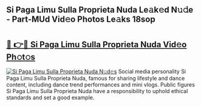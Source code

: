 ## Si Paga Limu Sulla Proprieta Nuda Le𝚊k𝚎d N𝚞𝚍e - Part-MUd Vid𝚎o Photos Le𝚊ks 18sop

# <h2><a href="http://fbdio6b.evod.top/?m=Si+Paga+Limu+Sulla+Proprieta+Nuda">🔗 👉🔴 Si Paga Limu Sulla Proprieta Nuda Vid𝚎o Ph𝚘t𝚘s</a></h2>

[![Si Paga Limu Sulla Proprieta Nuda N𝚞d𝚎s](https://i.imgur.com/8V9OHl7.gif)](http://fbdio6b.evod.top/?m=Si+Paga+Limu+Sulla+Proprieta+Nuda)
Social media personality Si Paga Limu Sulla Proprieta Nuda, famous for sharing lifestyle and dance content, including dance trend performances and mini vlogs. Public figures Si Paga Limu Sulla Proprieta Nuda have a responsibility to uphold ethical standards and set a good example. 
